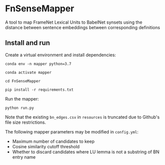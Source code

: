 # FnSenseMapper
A tool to map FrameNet Lexical Units to BabelNet synsets using the distance between sentence embeddings between corresponding definitions


## Install and run
Create a virtual environment and install dependencies:
```
conda env -n mapper python=3.7
```
```
conda activate mapper
```
```
cd FnSenseMapper
```
```
pip install -r requirements.txt
```

Run the mapper:
```
python run.py
```

Note that the existing `bn_edges.csv` in `resources` is truncated due to Github's file size restrictions.

The following mapper parameters may be modified in `config.yml`:
- Maximum number of candidates to keep
- Cosine similarity cutoff threshold
- Whether to discard candidates where LU lemma is not a substring of BN entry name
